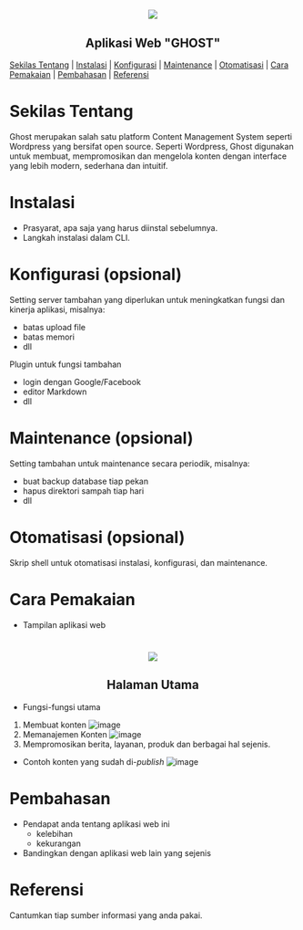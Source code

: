 <h1 align="center"><img src="https://i.pinimg.com/564x/e9/9e/d1/e99ed1d4a8bd897c2774a8756faced11.jpg"></h1>
<h2 align="center">Aplikasi Web "GHOST"</h2>

[Sekilas Tentang](#sekilas-tentang) | [Instalasi](#instalasi) | [Konfigurasi](#konfigurasi) | [Maintenance](#maintenance) | [Otomatisasi](#otomatisasi) | [Cara Pemakaian](#cara-pemakaian) | [Pembahasan](#pembahasan) | [Referensi](#referensi)

# Sekilas Tentang

Ghost merupakan salah satu platform Content Management System seperti Wordpress yang bersifat open source. Seperti Wordpress, Ghost digunakan untuk membuat, mempromosikan dan mengelola konten dengan interface yang lebih modern, sederhana dan intuitif.


# Instalasi

- Prasyarat, apa saja yang harus diinstal sebelumnya.
- Langkah instalasi dalam CLI.


# Konfigurasi (opsional)

Setting server tambahan yang diperlukan untuk meningkatkan fungsi dan kinerja aplikasi, misalnya:
- batas upload file
- batas memori
- dll

Plugin untuk fungsi tambahan
- login dengan Google/Facebook
- editor Markdown
- dll


#  Maintenance (opsional)

Setting tambahan untuk maintenance secara periodik, misalnya:
- buat backup database tiap pekan
- hapus direktori sampah tiap hari
- dll


# Otomatisasi (opsional)

Skrip shell untuk otomatisasi instalasi, konfigurasi, dan maintenance.


# Cara Pemakaian

- Tampilan aplikasi web
<h1 align="center"><img src="https://user-images.githubusercontent.com/86305950/196953394-700c688b-5e91-4e7a-9aa5-c8ed6461af29.png"></h1>
<h2 align="center">Halaman Utama</h2>

- Fungsi-fungsi utama
1. Membuat konten
![image](https://user-images.githubusercontent.com/86305950/196956752-fa07315a-70b6-4fb7-be08-a736c41d95c1.png)
2. Memanajemen Konten
![image](https://user-images.githubusercontent.com/86305950/196956938-3fc11ca4-8c80-4bbe-84ca-d018c385de2b.png)
3. Mempromosikan berita, layanan, produk dan berbagai hal sejenis.
- Contoh konten yang sudah di-_publish_
![image](https://user-images.githubusercontent.com/86305950/196955987-d9314a36-c8e6-46df-b42f-68bafedc0e61.png)


# Pembahasan

- Pendapat anda tentang aplikasi web ini
    - kelebihan
    - kekurangan
- Bandingkan dengan aplikasi web lain yang sejenis


# Referensi

Cantumkan tiap sumber informasi yang anda pakai.
